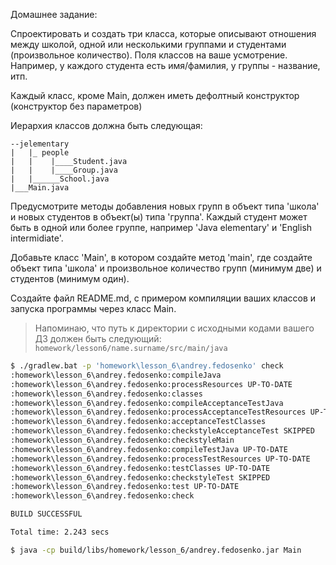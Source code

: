 Домашнее задание:

Спроектировать и создать три класса, которые описывают отношения между школой, одной или несколькими группами и студентами (произвольное количество).
Поля классов на ваше усмотрение. Например, у каждого студента есть имя/фамилия, у группы - название, итп.

Каждый класс, кроме Main, должен иметь дефолтный конструктор (конструктор без параметров)

Иерархия классов должна быть следующая:

```
--jelementary
|   |_ people
|   |    |____Student.java
|   |    |____Group.java
|   |______School.java
|___Main.java
```

Предусмотрите методы добавления новых групп в объект типа 'школа' и новых студентов в объект(ы) типа 'группа'. Каждый студент может быть в одной или более группе, например 'Java elementary' и 'English intermidiate'.

Добавьте класс 'Main', в котором создайте метод 'main', где создайте объект типа 'школа' и произвольное количество групп (минимум две) и студентов (минимум один).

Создайте файл README.md, с примером компиляции ваших классов и запуска программы через класс Main.

> Напоминаю, что путь к директории с исходными кодами вашего ДЗ должен быть следующий:
> `homework/lesson6/name.surname/src/main/java`


```sh
$ ./gradlew.bat -p 'homework\lesson_6\andrey.fedosenko' check
:homework\lesson_6\andrey.fedosenko:compileJava
:homework\lesson_6\andrey.fedosenko:processResources UP-TO-DATE
:homework\lesson_6\andrey.fedosenko:classes
:homework\lesson_6\andrey.fedosenko:compileAcceptanceTestJava
:homework\lesson_6\andrey.fedosenko:processAcceptanceTestResources UP-TO-DATE
:homework\lesson_6\andrey.fedosenko:acceptanceTestClasses
:homework\lesson_6\andrey.fedosenko:checkstyleAcceptanceTest SKIPPED
:homework\lesson_6\andrey.fedosenko:checkstyleMain
:homework\lesson_6\andrey.fedosenko:compileTestJava UP-TO-DATE
:homework\lesson_6\andrey.fedosenko:processTestResources UP-TO-DATE
:homework\lesson_6\andrey.fedosenko:testClasses UP-TO-DATE
:homework\lesson_6\andrey.fedosenko:checkstyleTest SKIPPED
:homework\lesson_6\andrey.fedosenko:test UP-TO-DATE
:homework\lesson_6\andrey.fedosenko:check

BUILD SUCCESSFUL

Total time: 2.243 secs

$ java -cp build/libs/homework/lesson_6/andrey.fedosenko.jar Main

```
